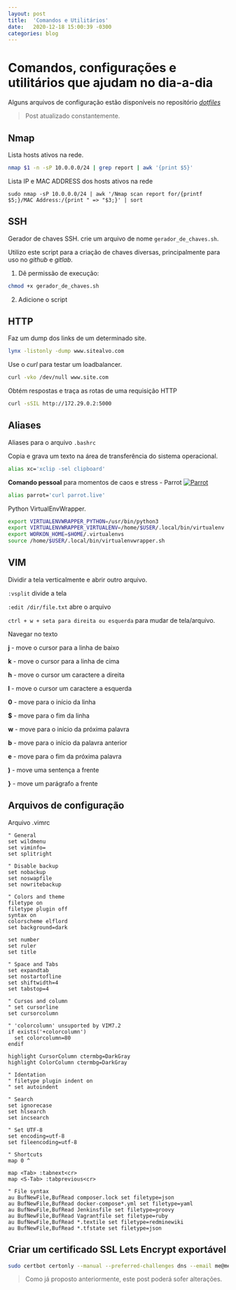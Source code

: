 ```yaml
---
layout: post
title:  'Comandos e Utilitários'
date:   2020-12-18 15:00:39 -0300
categories: blog
---
```


# Comandos, configurações e utilitários que ajudam no dia-a-dia

Alguns arquivos de configuração estão disponíveis no repositório [_dotfiles_](https://github.com/actiago/dotfiles)

> Post atualizado constantemente.

## Nmap

Lista hosts ativos na rede.

```bash
nmap $1 -n -sP 10.0.0.0/24 | grep report | awk '{print $5}'
```

Lista IP e MAC ADDRESS dos hosts ativos na rede

```
sudo nmap -sP 10.0.0.0/24 | awk '/Nmap scan report for/{printf $5;}/MAC Address:/{print " => "$3;}' | sort
```

## SSH

Gerador de chaves SSH. crie um arquivo de nome ```gerador_de_chaves.sh```.

Utilizo este script para a criação de chaves diversas, principalmente para uso no _github_ e _gitlab_.

1. Dê permissão de execução:

```bash
chmod +x gerador_de_chaves.sh
```

2. Adicione o script

<script src="https://gist.github.com/actiago/ee1ca1e45a87ec69c4af36ef5ce6f53e.js"></script>

## HTTP

Faz um dump dos links de um determinado site.

```bash
lynx -listonly -dump www.sitealvo.com
```

Use o _curl_ para testar um loadbalancer.

```bash
curl -vko /dev/null www.site.com
```

Obtém respostas e traça as rotas de uma requisição HTTP

```bash
curl -sSIL http://172.29.0.2:5000
```

## Aliases

Aliases para o arquivo ```.bashrc```

Copia e grava um texto na área de transferência do sistema operacional.

```bash
alias xc='xclip -sel clipboard'
```

**Comando pessoal** para momentos de caos e stress - Parrot [![Parrot](https://emoji.gg/assets/emoji/5892_parrot.gif)](https://emoji.gg/emoji/5892_parrot)

```bash
alias parrot='curl parrot.live'
```

Python VirtualEnvWrapper.

```bash
export VIRTUALENVWRAPPER_PYTHON=/usr/bin/python3
export VIRTUALENVWRAPPER_VIRTUALENV=/home/$USER/.local/bin/virtualenv
export WORKON_HOME=$HOME/.virtualenvs
source /home/$USER/.local/bin/virtualenvwrapper.sh
```

## VIM

Dividir a tela verticalmente e abrir outro arquivo.

```:vsplit``` divide a tela

```:edit /dir/file.txt``` abre o arquivo

```ctrl + w + seta para direita ou esquerda``` para mudar de tela/arquivo.

Navegar no texto

**j** - move o cursor para a linha de baixo

**k** - move o cursor para a linha de cima

**h** - move o cursor um caractere a direita

**l** - move o cursor um caractere a esquerda

**0** - move para o início da linha

**$** - move para o fim da linha

**w** - move para o início da próxima palavra

**b** - move para o início da palavra anterior

**e** - move para o fim da próxima palavra

**)** - move uma sentença a frente

**}** - move um parágrafo a frente

## Arquivos de configuração

Arquivo .vimrc

```vim
" General
set wildmenu
set viminfo=
set splitright

" Disable backup
set nobackup
set noswapfile
set nowritebackup

" Colors and theme
filetype on
filetype plugin off
syntax on
colorscheme elflord
set background=dark

set number
set ruler
set title

" Space and Tabs
set expandtab
set nostartofline
set shiftwidth=4
set tabstop=4

" Cursos and column
" set cursorline
set cursorcolumn

" 'colorcolumn' unsuported by VIM7.2
if exists('+colorcolumn')
  set colorcolumn=80
endif

highlight CursorColumn ctermbg=DarkGray
highlight ColorColumn ctermbg=DarkGray

" Identation
" filetype plugin indent on
" set autoindent

" Search
set ignorecase
set hlsearch
set incsearch

" Set UTF-8
set encoding=utf-8
set fileencoding=utf-8

" Shortcuts
map 0 ^

map <Tab> :tabnext<cr>
map <S-Tab> :tabprevious<cr>

" File syntax
au BufNewFile,BufRead composer.lock set filetype=json
au BufNewFile,BufRead docker-compose*.yml set filetype=yaml
au BufNewFile,BufRead Jenkinsfile set filetype=groovy
au BufNewFile,BufRead Vagrantfile set filetype=ruby
au BufNewFile,BufRead *.textile set filetype=redminewiki
au BufNewFile,BufRead *.tfstate set filetype=json
```

## Criar um certificado SSL Lets Encrypt exportável

```bash
sudo certbot certonly --manual --preferred-challenges dns --email me@meudominio.com.br --server https://acme-v02.api.letsencrypt.org/directory --agree-tos -d '*.dominio.com.br'
```

> Como já proposto anteriormente, este post poderá sofer alterações.
